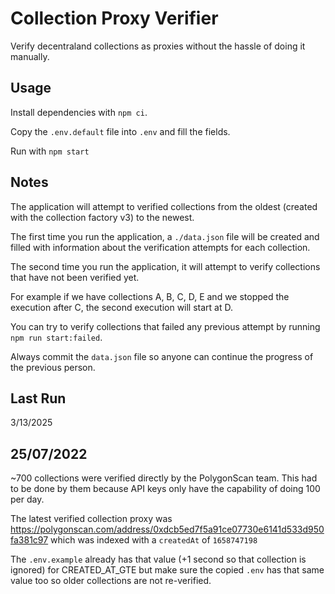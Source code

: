 # Collection Proxy Verifier

Verify decentraland collections as proxies without the hassle of doing it manually.

## Usage

Install dependencies with `npm ci`.

Copy the `.env.default` file into `.env` and fill the fields.

Run with `npm start`

## Notes

The application will attempt to verified collections from the oldest (created with the collection factory v3) to the newest.

The first time you run the application, a `./data.json` file will be created and filled with information about the verification attempts for each collection.

The second time you run the application, it will attempt to verify collections that have not been verified yet.

For example if we have collections A, B, C, D, E and we stopped the execution after C, the second execution will start at D.

You can try to verify collections that failed any previous attempt by running `npm run start:failed`.

Always commit the `data.json` file so anyone can continue the progress of the previous person.

## Last Run
3/13/2025

## 25/07/2022

~700 collections were verified directly by the PolygonScan team. This had to be done by them because API keys only have the capability of doing 100 per day.

The latest verified collection proxy was https://polygonscan.com/address/0xdcb5ed7f5a91ce07730e6141d533d950fa381c97 which was indexed with a `createdAt` of `1658747198`

The `.env.example` already has that value (+1 second so that collection is ignored) for CREATED_AT_GTE but make sure the copied `.env` has that same value too so older collections are not re-verified.
